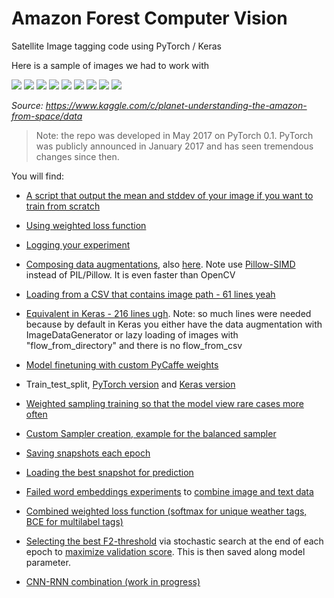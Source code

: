 # Amazon Forest Computer Vision
Satellite Image tagging code using PyTorch / Keras

Here is a sample of images we had to work with

![](media/chipdesc.jpg)
![](media/chips.jpg)
![](media/agg1.jpg)
![](media/cloudy_1.jpg)
![](media/habitation1.jpg)
![](media/haze1.jpg)
![](media/pc1.jpg)
![](media/river.jpg)
![](media/road.jpg)

_Source: https://www.kaggle.com/c/planet-understanding-the-amazon-from-space/data_

> Note: the repo was developed in May 2017 on PyTorch 0.1. PyTorch was publicly announced in January 2017 and has seen tremendous changes since then.

You will find:
  - [A script that output the mean and stddev of your image if you want to train from scratch](https://github.com/mratsim/Amazon_Forest_Computer_Vision/blob/master/compute-mean-std.py#L28)

  - [Using weighted loss function](https://github.com/mratsim/Amazon_Forest_Computer_Vision/blob/master/main_pytorch.py#L61)

  - [Logging your experiment](https://github.com/mratsim/Amazon_Forest_Computer_Vision/blob/master/main_pytorch.py#L89)

  - [Composing data augmentations](https://github.com/mratsim/Amazon_Forest_Computer_Vision/blob/master/main_pytorch.py#L103), also [here](https://github.com/mratsim/Amazon_Forest_Computer_Vision/blob/master/src/p_data_augmentation.py#L181).
Note use [Pillow-SIMD](https://python-pillow.org/pillow-perf/) instead of PIL/Pillow. It is even faster than OpenCV

  - [Loading from a CSV that contains image path - 61 lines yeah](https://github.com/mratsim/Amazon_Forest_Computer_Vision/blob/master/src/p2_dataload.py#L23)

  - [Equivalent in Keras - 216 lines ugh](https://github.com/mratsim/Amazon_Forest_Computer_Vision/blob/master/src/k_dataloader.py). Note: so much lines were needed because by default in Keras you either have the data augmentation with ImageDataGenerator or lazy loading of images with "flow_from_directory" and there is no flow_from_csv

  - [Model finetuning with custom PyCaffe weights](https://github.com/mratsim/Amazon_Forest_Computer_Vision/blob/master/src/p_neuro.py#L139)

  - Train_test_split, [PyTorch version](https://github.com/mratsim/Amazon_Forest_Computer_Vision/blob/master/src/p_model_selection.py#L4) and [Keras version](https://github.com/mratsim/Amazon_Forest_Computer_Vision/blob/master/src/k_model_selection.py#L4)

- [Weighted sampling training so that the model view rare cases more often](https://github.com/mratsim/Amazon_Forest_Computer_Vision/blob/master/main_pytorch.py#L131-L140)

 - [Custom Sampler creation, example for the balanced sampler](https://github.com/mratsim/Amazon_Forest_Computer_Vision/blob/master/src/p_sampler.py)

 - [Saving snapshots each epoch](https://github.com/mratsim/Amazon_Forest_Computer_Vision/blob/master/main_pytorch.py#L171)

 - [Loading the best snapshot for prediction](https://github.com/mratsim/Amazon_Forest_Computer_Vision/blob/master/pytorch_predict_only.py#L83)

 - [Failed word embeddings experiments](https://github.com/mratsim/Amazon_Forest_Computer_Vision/blob/master/Embedding-RNN-Autoencoder.ipynb) to [combine image and text data](https://github.com/mratsim/Amazon_Forest_Computer_Vision/blob/master/Dual_Feed_Image_Label.ipynb)

 - [Combined weighted loss function (softmax for unique weather tags, BCE for multilabel tags)](https://github.com/mratsim/Amazon_Forest_Computer_Vision/blob/master/src/p2_loss.py#L36)

 - [Selecting the best F2-threshold](https://github.com/mratsim/Amazon_Forest_Computer_Vision/blob/master/src/p2_metrics.py#L38) via stochastic search at the end of each epoch to [maximize validation score](https://github.com/mratsim/Amazon_Forest_Computer_Vision/blob/526128239a6abcbb32fbf5b34ed8cc7a3cd87c4e/src/p2_validation.py#L49). This is then saved along model parameter.

  - [CNN-RNN combination (work in progress)](https://github.com/mratsim/Amazon_Forest_Computer_Vision/blob/master/src/p3_neuroRNN.py#L10)
